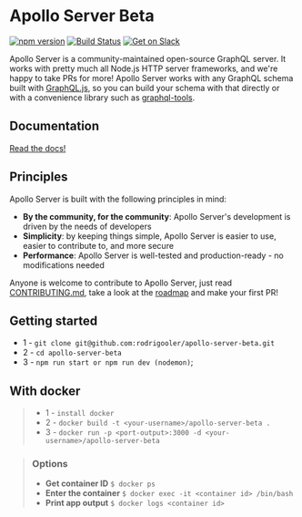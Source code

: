 # Apollo Server Beta

[![npm version](https://badge.fury.io/js/apollo-server-core.svg)](https://badge.fury.io/js/apollo-server-core)
[![Build Status](https://circleci.com/gh/apollographql/apollo-cache-control-js.svg?style=svg)](https://circleci.com/gh/apollographql/apollo-cache-control-js)
[![Get on Slack](https://img.shields.io/badge/slack-join-orange.svg)](https://www.apollographql.com/#slack)

Apollo Server is a community-maintained open-source GraphQL server. It works with pretty much all Node.js HTTP server frameworks, and we're happy to take PRs for more! Apollo Server works with any GraphQL schema built with [GraphQL.js](https://github.com/graphql/graphql-js), so you can build your schema with that directly or with a convenience library such as [graphql-tools](https://www.apollographql.com/docs/graphql-tools/).

## Documentation

[Read the docs!](https://www.apollographql.com/docs/apollo-server/)

## Principles

Apollo Server is built with the following principles in mind:

* **By the community, for the community**: Apollo Server's development is driven by the needs of developers
* **Simplicity**: by keeping things simple, Apollo Server is easier to use, easier to contribute to, and more secure
* **Performance**: Apollo Server is well-tested and production-ready - no modifications needed

Anyone is welcome to contribute to Apollo Server, just read [CONTRIBUTING.md](./CONTRIBUTING.md), take a look at the [roadmap](./ROADMAP.md) and make your first PR!

## Getting started

- 1 - `git clone git@github.com:rodrigooler/apollo-server-beta.git`
- 2 - `cd apollo-server-beta`
- 3 - `npm run start or npm run dev (nodemon)`;

## With docker
>
>- 1 - `install docker`
>- 2 - `docker build -t <your-username>/apollo-server-beta .`
>- 3 - `docker run -p <port-output>:3000 -d <your-username>/apollo-server-beta`

>### Options
>* **Get container ID** `$ docker ps`
>* **Enter the container** `$ docker exec -it <container id> /bin/bash`
>* **Print app output** `$ docker logs <container id>` 